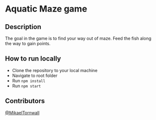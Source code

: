 # Aquatic Maze game

## Description
The goal in the game is to find your way out of maze. Feed the fish along the way to gain points.

## How to run locally
- Clone the repository to your local machine
- Navigate to root folder
- Run `npm install`
- Run `npm start`

## Contributors
[@MikaelTornwall](https://github.com/MikaelTornwall)

